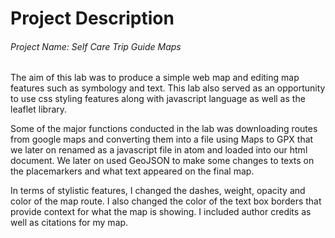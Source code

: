 # Project Description
###### Project Name: Self Care Trip Guide Maps
The aim of this lab was to produce a simple web map and editing map features such as symbology and text. This lab also served as an opportunity to use css styling features along with javascript language as well as the leaflet library.

Some of the major functions conducted in the lab was downloading routes from google maps and converting them into a file using Maps to GPX that we later on renamed as a javascript file in atom and loaded into our html document. We later on used GeoJSON to make some changes to texts on the placemarkers and what text appeared on the final map.

In terms of stylistic features, I changed the dashes, weight, opacity and color of the map route. I also changed the color of the text box borders that provide context for what the map is showing. I included author credits as well as citations for my map.
